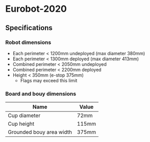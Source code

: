 # Eurobot-2020

## Specifications

### Robot dimensions

* Each perimeter < 1200mm undeployed (max diameter 380mm)
* Each perimeter < 1300mm deployed (max diameter 413mm)
* Combined perimeter < 2050mm undeployed
* Combined perimeter < 2200mm deployed
* Height < 350mm (e-stop 375mm)
  * Flags may exceed this limit
  
### Board and bouy dimensions

Name | Value
-|-
Cup diameter | 72mm
Cup height | 115mm
Grounded bouy area width | 375mm
